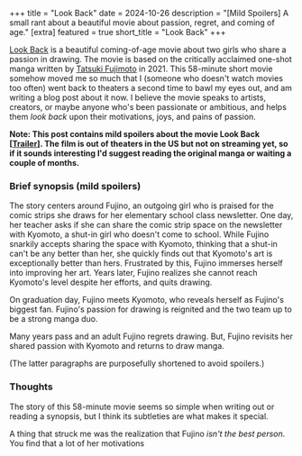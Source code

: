 +++
title = "Look Back"
date = 2024-10-26
description = "[Mild Spoilers] A small rant about a beautiful movie about passion, regret, and coming of age."
[extra]
featured = true
short_title = "Look Back"
+++

[Look Back](https://gkids.com/films/look-back/) is a beautiful coming-of-age movie about two girls who share a passion in drawing. The movie is based on the critically acclaimed one-shot manga written by [Tatsuki Fujimoto](https://en.wikipedia.org/wiki/Tatsuki_Fujimoto) in 2021. This 58-minute short movie somehow moved me so much that I (someone who doesn't watch movies too often) went back to theaters a second time to bawl my eyes out, and am writing a blog post about it now. I believe the movie speaks to artists, creators, or maybe anyone who's been passionate or ambitious, and helps them *look back* upon their motivations, joys, and pains of passion.

**Note: This post contains mild spoilers about the movie Look Back [[Trailer](https://www.youtube.com/watch?v=H6HOnlTnVwc)]. The film is out of theaters in the US but not on streaming yet, so if it sounds interesting I'd suggest reading the original manga or waiting a couple of months.**

### Brief synopsis (mild spoilers)

The story centers around Fujino, an outgoing girl who is praised for the comic strips she draws for her elementary school class newsletter. One day, her teacher asks if she can share the comic strip space on the newsletter with Kyomoto, a shut-in girl who doesn't come to school. While Fujino snarkily accepts sharing the space with Kyomoto, thinking that a shut-in can't be any better than her, she quickly finds out that Kyomoto's art is exceptionally better than hers. Frustrated by this, Fujino immerses herself into improving her art. Years later, Fujino realizes she cannot reach Kyomoto's level despite her efforts, and quits drawing.

On graduation day, Fujino meets Kyomoto, who reveals herself as Fujino's biggest fan. Fujino's passion for drawing is reignited and the two team up to be a strong manga duo.

Many years pass and an adult Fujino regrets drawing. But, Fujino revisits her shared passion with Kyomoto and returns to draw manga.

(The latter paragraphs are purposefully shortened to avoid spoilers.)

### Thoughts

The story of this 58-minute movie seems so simple when writing out or reading a synopsis, but I think its subtleties are what makes it special.

A thing that struck me was the realization that Fujino *isn't the best person*. You find that a lot of her motivations 
